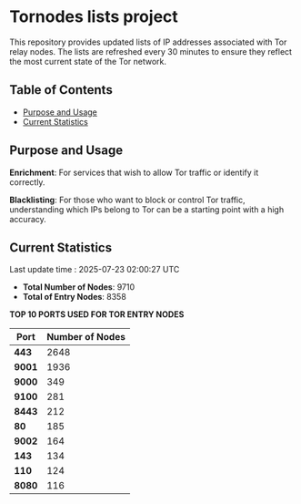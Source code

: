 # Tornodes lists project

This repository provides updated lists of IP addresses associated with Tor relay nodes. The lists are refreshed every 30 minutes to ensure they reflect the most current state of the Tor network.

## Table of Contents

- [Purpose and Usage](#purpose-and-usage)
- [Current Statistics](#current-statistics)


## Purpose and Usage

**Enrichment**: For services that wish to allow Tor traffic or identify it correctly.

**Blacklisting**: For those who want to block or control Tor traffic, understanding which IPs belong to Tor can be a starting point with a high accuracy.

## Current Statistics

Last update time : 2025-07-23 02:00:27 UTC

- **Total Number of Nodes**: 9710
- **Total of Entry Nodes**: 8358

**TOP 10 PORTS USED FOR TOR ENTRY NODES**

| **Port** | **Number of Nodes** |
|------|-----------------|
| **443**   | 2648  |
| **9001**   | 1936  |
| **9000**   | 349  |
| **9100**   | 281  |
| **8443**   | 212  |
| **80**   | 185  |
| **9002**   | 164  |
| **143**   | 134  |
| **110**   | 124  |
| **8080**   | 116  |

